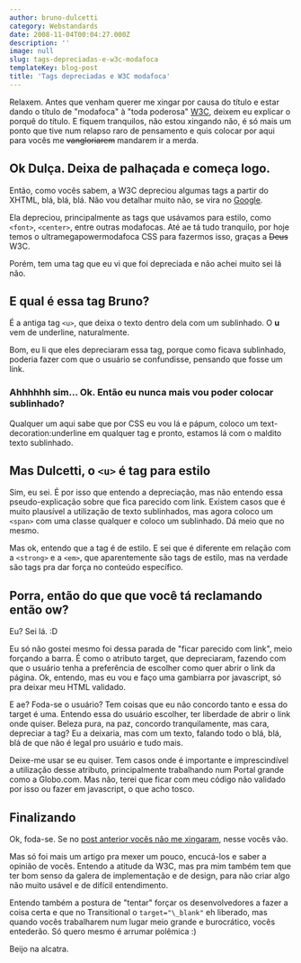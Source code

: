 ```yaml
---
author: bruno-dulcetti
category: Webstandards
date: 2008-11-04T00:04:27.000Z
description: ''
image: null
slug: tags-depreciadas-e-w3c-modafoca
templateKey: blog-post
title: 'Tags depreciadas e W3C modafoca'
---
```


Relaxem. Antes que venham querer me xingar por causa do título e estar dando o título de "modafoca" à "toda poderosa" <a href="http://www.w3.org/">W3C</a>, deixem eu explicar o porquê do título. E fiquem tranquilos, não estou xingando não, é só mais um ponto que tive num relapso raro de pensamento e quis colocar por aqui para vocês me ~~vangloriarem~~ mandarem ir a merda.

## Ok Dulça. Deixa de palhaçada e começa logo.

Então, como vocês sabem, a W3C depreciou algumas tags a partir do XHTML, blá, blá, blá. Não vou detalhar muito não, se vira no <a href="http://www.useaporradogoogle.kit.net">Google</a>.

Ela depreciou, principalmente as tags que usávamos para estilo, como `<font>`, `<center>`, entre outras modafocas. Até ae tá tudo tranquilo, por hoje temos o ultramegapowermodafoca CSS para fazermos isso, graças a ~~Deus~~ W3C.

Porém, tem uma tag que eu vi que foi depreciada e não achei muito sei lá não.

## E qual é essa tag Bruno?

É a antiga tag `<u>`, que deixa o texto dentro dela com um sublinhado. O **u** vem de underline, naturalmente.

Bom, eu li que eles depreciaram essa tag, porque como ficava sublinhado, poderia fazer com que o usuário se confundisse, pensando que fosse um link.

### Ahhhhhh sim... Ok. Então eu nunca mais vou poder colocar sublinhado?

Qualquer um aqui sabe que por CSS eu vou lá e pápum, coloco um text-decoration:underline em qualquer tag e pronto, estamos lá com o maldito texto sublinhado.

## Mas Dulcetti, o `<u>` é tag para estilo

Sim, eu sei. É por isso que entendo a depreciação, mas não entendo essa pseudo-explicação sobre que fica parecido com link. Existem casos que é muito plausível a utilização de texto sublinhados, mas agora coloco um `<span>` com uma classe qualquer e coloco um sublinhado. Dá meio que no mesmo.

Mas ok, entendo que a tag é de estilo. E sei que é diferente em relação com a `<strong>` e a `<em>`, que aparentemente são tags de estilo, mas na verdade são tags pra dar força no conteúdo específico.

## Porra, então do que que você tá reclamando então ow?

Eu? Sei lá. :D

Eu só não gostei mesmo foi dessa parada de "ficar parecido com link", meio forçando a barra. É como o atributo target, que depreciaram, fazendo com que o usuário tenha a preferência de escolher como quer abrir o link da página. Ok, entendo, mas eu vou e faço uma gambiarra por javascript, só pra deixar meu HTML validado.

E ae? Foda-se o usuário? Tem coisas que eu não concordo tanto e essa do target é uma. Entendo essa do usuário escolher, ter liberdade de abrir o link onde quiser. Beleza pura, na paz, concordo tranquilamente, mas cara, depreciar a tag? Eu a deixaria, mas com um texto, falando todo o blá, blá, blá de que não é legal pro usuário e tudo mais.

Deixe-me usar se eu quiser. Tem casos onde é importante e imprescindível a utilização desse atributo, principalmente trabalhando num Portal grande como a Globo.com. Mas não, terei que ficar com meu código não validado por isso ou fazer em javascript, o que acho tosco.

## Finalizando

Ok, foda-se. Se no <a href="/menus-navegacoes-em-listas-realmente-e-necessario">post anterior vocês não me xingaram</a>, nesse vocês vão.

Mas só foi mais um artigo pra mexer um pouco, encucá-los e saber a opinião de vocês. Entendo a atitude da W3C, mas pra mim também tem que ter bom senso da galera de implementação e de design, para não criar algo não muito usável e de difícil entendimento.

Entendo também a postura de "tentar" forçar os desenvolvedores a fazer a coisa certa e que no Transitional o `target="\_blank"` eh liberado, mas quando vocês trabalharem num lugar meio grande e burocrático, vocês entederão. Só quero mesmo é arrumar polêmica :)

Beijo na alcatra.

